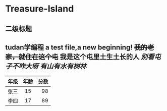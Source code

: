 # Treasure-Island
## 二级标题
tudan学编程
a test file,a new beginning!
~~我的老家，就住在这个屯~~
**我是这个屯里土生土长的人**
*别看屯子不咋大呀*
***有山有水有树林***
---
年级|年龄|分数
----|:----:|----:
张三|15|98
李四|17|89
